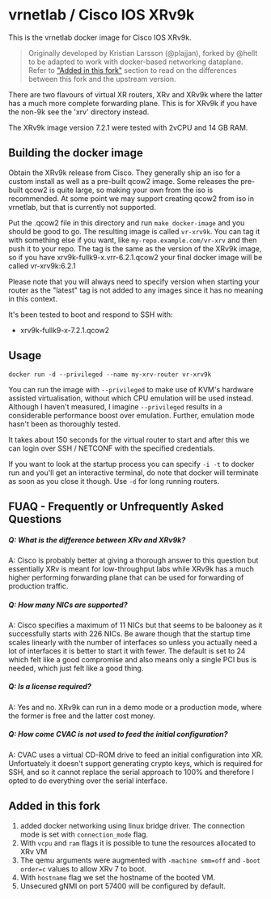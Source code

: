 # vrnetlab / Cisco IOS XRv9k
This is the vrnetlab docker image for Cisco IOS XRv9k.

> Originally developed by Kristian Larsson (@plajjan), forked by @hellt to be adapted to work with docker-based networking dataplane.  
> Refer to ["Added in this fork"](#added-in-this-fork) section to read on the differences between this fork and the upstream version.

There are two flavours of virtual XR routers, XRv and XRv9k where the latter
has a much more complete forwarding plane. This is for XRv9k if you have the
non-9k see the 'xrv' directory instead.

The XRv9k image version 7.2.1 were tested with 2vCPU and 14 GB RAM.

Building the docker image
-------------------------
Obtain the XRv9k release from Cisco. They generally ship an iso for a custom
install as well as a pre-built qcow2 image. Some releases the pre-built qcow2
is quite large, so making your own from the iso is recommended. At some point
we may support creating qcow2 from iso in vrnetlab, but that is currently not
supported.

Put the .qcow2 file in this directory and run `make docker-image` and you
should be good to go. The resulting image is called `vr-xrv9k`. You can tag it
with something else if you want, like `my-repo.example.com/vr-xrv` and then
push it to your repo. The tag is the same as the version of the XRv9k image,
so if you have xrv9k-fullk9-x.vrr-6.2.1.qcow2 your final docker image will be 
called vr-xrv9k:6.2.1

Please note that you will always need to specify version when starting your
router as the "latest" tag is not added to any images since it has no meaning
in this context.

It's been tested to boot and respond to SSH with:

 * xrv9k-fullk9-x-7.2.1.qcow2

Usage
-----
```
docker run -d --privileged --name my-xrv-router vr-xrv9k
```
You can run the image with `--privileged` to make use of KVM's hardware
assisted virtualisation, without which CPU emulation will be used instead.
Although I haven't measured, I imagine `--privileged` results in a considerable
performance boost over emulation. Further, emulation mode hasn't been as
thoroughly tested.

It takes about 150 seconds for the virtual router to start and after this we can
login over SSH / NETCONF with the specified credentials.

If you want to look at the startup process you can specify `-i -t` to docker
run and you'll get an interactive terminal, do note that docker will terminate
as soon as you close it though. Use `-d` for long running routers.

FUAQ - Frequently or Unfrequently Asked Questions
-------------------------------------------------
##### Q: What is the difference between XRv and XRv9k?
A: Cisco is probably better at giving a thorough answer to this question but
essentially XRv is meant for low-throughput labs while XRv9k has a much
higher performing forwarding plane that can be used for forwarding of
production traffic.

##### Q: How many NICs are supported?
A: Cisco specifies a maximum of 11 NICs but that seems to be balooney as it
successfully starts with 226 NICs. Be aware though that the startup time scales
linearly with the number of interfaces so unless you actually need a lot of
interfaces it is better to start it with fewer. The default is set to 24 which
felt like a good compromise and also means only a single PCI bus is needed,
which just felt like a good thing.

##### Q: Is a license required?
A: Yes and no. XRv9k can run in a demo mode or a production mode, where the
former is free and the latter cost money.

##### Q: How come CVAC is not used to feed the initial configuration?
A: CVAC uses a virtual CD-ROM drive to feed an initial configuration into XR.
Unfortuately it doesn't support generating crypto keys, which is required for
SSH, and so it cannot replace the serial approach to 100% and therefore I opted
to do everything over the serial interface.

## Added in this fork

1. added docker networking using linux bridge driver. The connection mode is set with `connection_mode` flag.
2. With `vcpu` and `ram` flags it is possible to tune the resources allocated to XRv VM
3. The qemu arguments were augmented with `-machine smm=off` and `-boot order=c` values to allow XRv 7 to boot.
4. With `hostname` flag we set the hostname of the booted VM.
5. Unsecured gNMI on port 57400 will be configured by default.